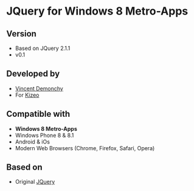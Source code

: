 JQuery for Windows 8 Metro-Apps
===============================

Version
-------
- Based on JQuery 2.1.1
- v0.1

Developed by
------------
- [Vincent Demonchy](http://fr.linkedin.com/pub/vincent-demonchy/48/684/a1)
- For [Kizeo](http://www.kizeo.com/)

Compatible with
---------------
- **Windows 8 Metro-Apps**
- Windows Phone 8 & 8.1
- Android & iOs
- Modern Web Browsers (Chrome, Firefox, Safari, Opera)

Based on
--------
- Original [JQuery](https://github.com/jquery/jquery)